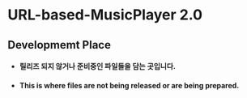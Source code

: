 # URL-based-MusicPlayer 2.0

## Developmemt Place
- #### 릴리즈 되지 않거나 준비중인 파일들을 담는 곳입니다.
- #### This is where files are not being released or are being prepared.
